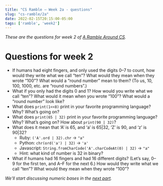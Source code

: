 ```yaml
---
title: "CS Ramble — Week 2a - questions"
slug: "cs-ramble/2a"
date: 2022-02-15T20:15:00-05:00
tags: ['ramble', 'week2']
---
```


_These are the questions for week 2 of [A Ramble Around CS](../)._

# Questions for week 2

- If humans had eight fingers, and only used the digits 0–7 to count,
  how would they write what we call “ten”? What would they mean when
  they wrote “100”? What would a “round number” mean to them? (To us, 10, 100, 1000,
  etc. are “round numbers”.)
- What if you only had the digits 0 and 1? How would you write what we
  call “ten”? What would it mean when you wrote “100”? What would a
  “round number” look like?
- What does `print(1<<8)` print in your favorite programming language?
  Why? What’s going on?
- What does `print(65 | 32)` print in your favorite programming
  language? Why? What’s going on? How about `print(90 | 32)`?
- What does it mean that ‘A’ is 65, and ‘a’ is 65|32, ‘Z’ is 90, and
  ‘z’ is 90|32?
  - Ruby: `('A'.ord | 32).chr` → `"a"`
  - Python: `chr(ord('a') | 32)` → `'a'`
  - Javascript: `String.fromCharCode('A'.charCodeAt(0) | 32)` → `"a"`
  - Hint: what kind of number is 32 in binary?
- What if humans had 16 fingers and had 16 different digits? (Let’s
  say, 0–9 for the first ten, and A–F for the next 6.) How would they
  write what we call “ten”? What would they mean when they wrote
  “100”?

_We'll start discussing numeric bases in the [next part](../2b/)._
